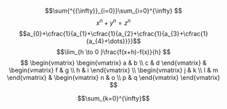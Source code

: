 $$\sum{^{{\infty}}_{i=0}}\sum_{i=0}^{\infty}
$$
$$x{^n}+y{^n}=z{^n}$$
$$a_{0}+\cfrac{1}{a_{1}+\cfrac{1}{a_{2}+\cfrac{1}{a_{3}+\cfrac{1}{a_{4}+\dots}}}}$$
$$\lim_{h \to 0 }\frac{f(x+h)-f(x)}{h} $$
$$
\begin{vmatrix}
\begin{vmatrix}
a & b \\
c & d
\end{vmatrix} & \begin{vmatrix}
f & g \\
h & i
\end{vmatrix} \\
\begin{vmatrix}
j & k \\
l & m
\end{vmatrix}  &  \begin{vmatrix}
n & o \\
p & q
\end{vmatrix}
\end{vmatrix}
$$

$$\sum_{k=0}^{\infty}$$
$$$$